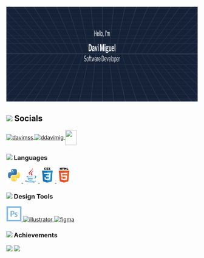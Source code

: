 <p align="center">
  <img height="250em" src="DaviHeader.gif"/>
</p>

<h2>
  <img width="25px" src="https://i.imgur.com/k70nBye.png" />
  Socials
</h2>

<p align="left">
<a href="https://linkedin.com/in/davimss" target="blank"> <img align="center" src="https://raw.githubusercontent.com/rahuldkjain/github-profile-readme-generator/master/src/images/icons/Social/linked-in-alt.svg" alt="davimss" height="30" width="40" /> </a> <a href="https://instagram.com/ddavimig" target="blank"> <img align="center" src="https://raw.githubusercontent.com/rahuldkjain/github-profile-readme-generator/master/src/images/icons/Social/instagram.svg" alt="ddavimig" height="30" width="40" /> </a>
<a href="mailto:davi00msantos@gmail.com" target="_blank">
  <img align="center" src="https://upload.wikimedia.org/wikipedia/commons/7/7e/Gmail_icon_%282020%29.svg" height="40" width="30" /> </a>
</p>

<h3>
<p align="left">
  <img width="30px" src="https://win98icons.alexmeub.com/icons/png/network_internet_pcs_installer-4.png" />
  Languages
</h3>

<p align="left"> <a href="https://www.python.org" target="_blank" rel="noreferrer"> <img src="https://raw.githubusercontent.com/devicons/devicon/master/icons/python/python-original.svg" alt="python" width="40" height="40"/> </a> <a href="https://www.java.com" target="_blank" rel="noreferrer"> <img src="https://raw.githubusercontent.com/devicons/devicon/master/icons/java/java-original.svg" alt="java" width="40" height="40"/> </a> <a href="https://www.w3schools.com/css/" target="_blank" rel="noreferrer"> <img src="https://raw.githubusercontent.com/devicons/devicon/master/icons/css3/css3-original-wordmark.svg" alt="css3" width="40" height="40"/> </a> <a href="https://www.w3.org/html/" target="_blank" rel="noreferrer"> <img src="https://raw.githubusercontent.com/devicons/devicon/master/icons/html5/html5-original-wordmark.svg" alt="html5" width="40" height="40"/> </a> </p>

<h3>
     <img width="30px" src="https://static.wikia.nocookie.net/logopedia/images/2/29/Microsoft_Paint_Logo_%281998-2001%29_%28Alternative%29.png/revision/latest/scale-to-width-down/250?cb=20200822232627" />
  Design Tools
</h3>

<a href="https://www.photoshop.com/en" target="_blank" rel="noreferrer"> <img src="https://raw.githubusercontent.com/devicons/devicon/master/icons/photoshop/photoshop-line.svg" alt="photoshop" width="40" height="40"/> </a> <a href="https://www.adobe.com/in/products/illustrator.html" target="_blank" rel="noreferrer"> <img src="https://www.vectorlogo.zone/logos/adobe_illustrator/adobe_illustrator-icon.svg" alt="illustrator" width="40" height="40"/> </a> <a href="https://www.figma.com/" target="_blank" rel="noreferrer"> <img src="https://www.vectorlogo.zone/logos/figma/figma-icon.svg" alt="figma" width="40" height="40"/> </a> </p>

  <h3>
     <img width="30px" src="https://win98icons.alexmeub.com/icons/png/world-2.png" />
  Achievements
</h3>  

<p>
  <img height="160em" src="https://github-readme-stats-sigma-five.vercel.app/api?username=davimss&show_icons=true&include_all_commits=true&count_private=true&theme=react&hide_border=true&bg_color=0D1117&title_color=ffffff&icon_color=c2f0ff">
  <img height="130em" src="https://github-readme-stats-sigma-five.vercel.app/api/top-langs/?username=davimss&langs_count=10&layout=compact&theme=dark&hide_border=true&bg_color=0D1117&title_color=ffffff&icon_color=eafaff">
</p>
